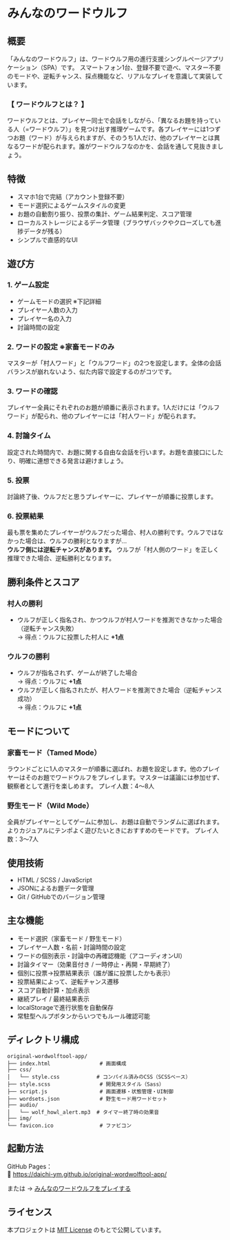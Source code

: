 # みんなのワードウルフ

## 概要
「みんなのワードウルフ」は、ワードウルフ用の進行支援シングルページアプリケーション（SPA）です。
スマートフォン1台、登録不要で遊べ、マスター不要のモードや、逆転チャンス、採点機能など、リアルなプレイを意識して実装しています。

### 【 ワードウルフとは？ 】
ワードウルフとは、プレイヤー同士で会話をしながら、「異なるお題を持っている人（=ワードウルフ）」を見つけ出す推理ゲームです。各プレイヤーには1つずつお題（ワード）が与えられますが、そのうち1人だけ、他のプレイヤーとは異なるワードが配られます。誰がワードウルフなのかを、会話を通して見抜きましょう。

## 特徴
- スマホ1台で完結（アカウント登録不要）
- モード選択によるゲームスタイルの変更
- お題の自動割り振り、投票の集計、ゲーム結果判定、スコア管理
- ローカルストレージによるデータ管理（ブラウザバックやクローズしても進捗データが残る）
- シンプルで直感的なUI

## 遊び方
### 1. ゲーム設定
  - ゲームモードの選択 ※下記詳細
  - プレイヤー人数の入力
  - プレイヤー名の入力
  - 討論時間の設定

### 2. ワードの設定 ※家畜モードのみ
マスターが「村人ワード」と「ウルフワード」の2つを設定します。全体の会話バランスが崩れないよう、似た内容で設定するのがコツです。

### 3. ワードの確認
プレイヤー全員にそれぞれのお題が順番に表示されます。1人だけには「ウルフワード」が配られ、他のプレイヤーには「村人ワード」が配られます。

### 4. 討論タイム
設定された時間内で、お題に関する自由な会話を行います。お題を直接口にしたり、明確に連想できる発言は避けましょう。

### 5. 投票
討論終了後、ウルフだと思うプレイヤーに、プレイヤーが順番に投票します。

### 6. 投票結果
最も票を集めたプレイヤーがウルフだった場合、村人の勝利です。ウルフではなかった場合は、ウルフの勝利となりますが...  
**ウルフ側には逆転チャンスがあります。** ウルフが「村人側のワード」を正しく推理できた場合、逆転勝利となります。

## 勝利条件とスコア
### 村人の勝利
- ウルフが正しく指名され、かつウルフが村人ワードを推測できなかった場合（逆転チャンス失敗）  
  → 得点：ウルフに投票した村人に **+1点**
### ウルフの勝利
- ウルフが指名されず、ゲームが終了した場合  
  → 得点：ウルフに **+1点**
- ウルフが正しく指名されたが、村人ワードを推測できた場合（逆転チャンス成功）  
  → 得点：ウルフに **+1点**

## モードについて
### 家畜モード（Tamed Mode）
ラウンドごとに1人のマスターが順番に選ばれ、お題を設定します。他のプレイヤーはそのお題でワードウルフをプレイします。マスターは議論には参加せず、観察者として進行を楽しめます。
プレイ人数：4～8人
### 野生モード（Wild Mode）
全員がプレイヤーとしてゲームに参加し、お題は自動でランダムに選ばれます。よりカジュアルにテンポよく遊びたいときにおすすめのモードです。
プレイ人数：3～7人

## 使用技術
- HTML / SCSS / JavaScript
- JSONによるお題データ管理
- Git / GitHubでのバージョン管理

## 主な機能
- モード選択（家畜モード / 野生モード）
- プレイヤー人数・名前・討論時間の設定
- ワードの個別表示・討論中の再確認機能（アコーディオンUI）
- 討論タイマー（効果音付き / 一時停止・再開・早期終了）
- 個別に投票→投票結果表示（誰が誰に投票したかも表示）
- 投票結果によって、逆転チャンス遷移
- スコア自動計算・加点表示
- 継続プレイ / 最終結果表示
- localStorageで進行状態を自動保存
- 常駐型ヘルプボタンからいつでもルール確認可能

## ディレクトリ構成

```
original-wordwolftool-app/
├── index.html                # 画面構成
├── css/
│   └── style.css            # コンパイル済みのCSS（SCSSベース）
├── style.scss                # 開発用スタイル（Sass）
├── script.js                 # 画面遷移・状態管理・UI制御
├── wordsets.json             # 野生モード用ワードセット
├── audio/
│   └── wolf_howl_alert.mp3  # タイマー終了時の効果音
├── img/
└── favicon.ico               # ファビコン

```

## 起動方法

GitHub Pages：  
🔗 https://daichi-ym.github.io/original-wordwolftool-app/  

または → [みんなのワードウルフをプレイする](https://daichi-ym.github.io/original-wordwolftool-app/)


## ライセンス
本プロジェクトは [MIT License](LICENSE) のもとで公開しています。
